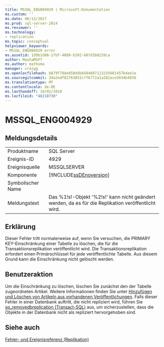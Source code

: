 ```yaml
---
title: MSSQL_ENG004929 | Microsoft-Dokumentation
ms.custom: ''
ms.date: 06/13/2017
ms.prod: sql-server-2014
ms.reviewer: ''
ms.technology:
- replication
ms.topic: conceptual
helpviewer_keywords:
- MSSQL_ENG004929 error
ms.assetid: 1d9b1d88-1fbf-4089-b392-687d3b0220ca
author: MashaMSFT
ms.author: mathoma
manager: craigg
ms.openlocfilehash: b879f78de050ddb8484607113235601457b4ee1e
ms.sourcegitcommit: 3da2edf82763852cff6772a1a282ace3034b4936
ms.translationtype: MT
ms.contentlocale: de-DE
ms.lasthandoff: 10/02/2018
ms.locfileid: "48210730"
---
```

# <a name="mssqleng004929"></a>MSSQL_ENG004929
    
## <a name="message-details"></a>Meldungsdetails  
  
|||  
|-|-|  
|Produktname|SQL Server|  
|Ereignis-ID|4929|  
|Ereignisquelle|MSSQLSERVER|  
|Komponente|[!INCLUDE[ssDEnoversion](../../includes/ssdenoversion-md.md)]|  
|Symbolischer Name||  
|Meldungstext|Das %1!s!-Objekt '%2!s!' kann nicht geändert werden, da es für die Replikation veröffentlicht wird.|  
  
## <a name="explanation"></a>Erklärung  
 Dieser Fehler tritt normalerweise auf, wenn Sie versuchen, die PRIMARY KEY-Einschränkung einer Tabelle zu löschen, die für die Transaktionsreplikation veröffentlicht wird. Die Transaktionsreplikation erfordert einen Primärschlüssel für jede veröffentlichte Tabelle. Aus diesem Grund kann die Einschränkung nicht gelöscht werden.  
  
## <a name="user-action"></a>Benutzeraktion  
 Um die Einschränkung zu löschen, löschen Sie zunächst den der Tabelle zugeordneten Artikel. Weitere Informationen finden Sie unter [Hinzufügen und Löschen von Artikeln aus vorhandenen Veröffentlichungen](publish/add-articles-to-and-drop-articles-from-existing-publications.md). Falls dieser Fehler in einer Datenbank auftritt, die nicht repliziert wird, führen Sie [sp_removedbreplication &#40;Transact-SQL&#41;](/sql/relational-databases/system-stored-procedures/sp-removedbreplication-transact-sql) aus, um sicherzustellen, dass die Objekte in der Datenbank nicht als repliziert hervorgehoben sind.  
  
## <a name="see-also"></a>Siehe auch  
 [Fehler- und Ereignisreferenz &#40;Replikation&#41;](errors-and-events-reference-replication.md)  
  
  
